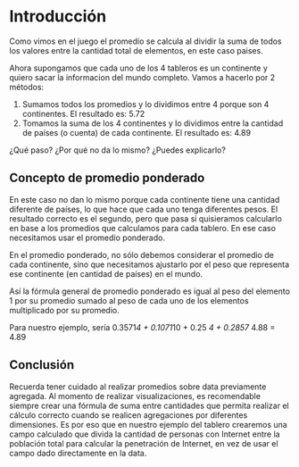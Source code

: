 ﻿# Introducción
Como vimos en el juego el promedio se calcula al dividir la suma de todos los valores entre la cantidad total de elementos, en este caso paises. 

Ahora supongamos que cada uno de los 4 tableros es un continente y quiero sacar la informacion del mundo completo. Vamos a hacerlo por 2 métodos:

1. Sumamos todos los promedios y lo dividimos entre 4 porque son 4 continentes. El resultado es: 5.72
2. Tomamos la suma de los 4 continentes y lo dividimos entre la cantidad de países (o cuenta) de cada continente. El resultado es: 4.89

¿Qué paso? ¿Por qué no da lo mismo? ¿Puedes explicarlo?

## Concepto de promedio ponderado

En este caso no dan lo mismo porque cada continente tiene una cantidad diferente de países, lo que hace que cada uno tenga diferentes pesos. 
El resultado correcto es el segundo, pero que pasa si quisieramos calcularlo en base a los promedios que calculamos para cada tablero. En ese caso necesitamos usar el promedio ponderado. 

En el promedio ponderado, no sólo debemos considerar el promedio de cada continente, sino que necesitamos ajustarlo por el peso que representa ese continente (en cantidad de países) en el mundo. 

Así la fórmula general de promedio ponderado es igual al peso del elemento 1 por su promedio sumado al peso de cada uno de los elementos multiplicado por su promedio. 

Para nuestro ejemplo, sería 0.3571*4 + 0.1071*10 + 0.25 *4 + 0.2857* 4.88 = 4.89

## Conclusión

Recuerda tener cuidado al realizar promedios sobre data previamente agregada. Al momento de realizar visualizaciones, es recomendable siempre crear una fórmula 
de suma entre cantidades que permita realizar el cálculo correcto cuando se realicen agregaciones por diferentes dimensiones. Es por eso que en nuestro ejemplo del tablero 
crearemos una campo calculado que divida la cantidad de personas con Internet entre la población total para calcular la penetración de Internet, en vez de usar el campo dado directamente en la data. 
